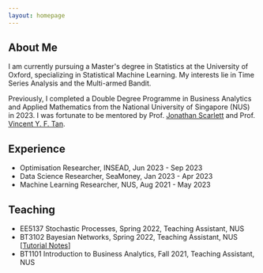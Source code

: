 ```yaml
---
layout: homepage
---
```


## About Me
I am currently pursuing a Master's degree in Statistics at the University of Oxford, specializing in Statistical Machine Learning. My interests lie in Time Series Analysis and the Multi-armed Bandit.

Previously, I completed a Double Degree Programme in Business Analytics and Applied Mathematics from the National University of Singapore (NUS) in 2023. I was fortunate to be mentored by Prof. [Jonathan Scarlett](https://www.comp.nus.edu.sg/~scarlett/) and Prof. [Vincent Y. F. Tan](https://vyftan.github.io/). 

## Experience
- Optimisation Researcher, INSEAD, Jun 2023 - Sep 2023
- Data Science Researcher, SeaMoney, Jan 2023 - Apr 2023
- Machine Learning Researcher, NUS, Aug 2021 - May 2023
  
## Teaching
- EE5137 Stochastic Processes, Spring 2022, Teaching Assistant, NUS
- BT3102 Bayesian Networks, Spring 2022, Teaching Assistant, NUS [[Tutorial Notes](https://drive.google.com/file/d/14HlVE_Dj5k5b2AZfcius6i2_K778Ztt8/view?usp=sharing)]
- BT1101 Introduction to Business Analytics, Fall 2021, Teaching Assistant, NUS
